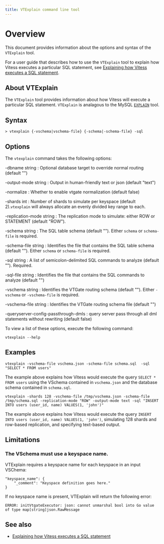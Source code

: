 ```yaml
---
title: VTExplain command line tool 
---
```


# Overview

This document provides information about the options and syntax of the `VTExplain` tool.

For a user guide that describes how to use the `VTExplain` tool to explain how Vitess executes a particular SQL statement, see [Explaining how Vitess executes a SQL statement](../../user-guides/vtexplain).

## About VTExplain

The `VTExplain` tool provides information about how Vitess will execute a particular SQL statement. `VTExplain` is analagous to the MySQL [`EXPLAIN`](https://dev.mysql.com/doc/refman/8.0/en/explain.html) tool.

## Syntax

```
> vtexplain {-vschema|vschema-file} {-schema|-schema-file} -sql
```

## Options

The `vtexplain` command takes the following options:

-dbname string
: Optional database target to override normal routing (default "")
 
-output-mode string
: Output in human-friendly text or json (default "text")

-normalize
: Whether to enable vtgate normalization (default false)

-shards int
: Number of shards to simulate per keyspace (default 2).`vtexplain` will always allocate an evenly divided key range to each.

-replication-mode string
: The replication mode to simulate: either ROW or STATEMENT (default "ROW"). 

-schema string
: The SQL table schema (default ""). Either `schema` or `schema-file` is required.

-schema-file string
: Identifies the file that contains the SQL table schema (default ""). Either `schema` or `schema-file` is required.

-sql string
: A list of semicolon-delimited SQL commands to analyze (default ""). Required.

-sql-file string
: Identifies the file that contains the SQL commands to analyze (default "")

-vschema string
: Identifies the VTGate routing schema (default ""). Either `-vschema` or `-vschema-file` is required.

-vschema-file string
: Identifies the VTGate routing schema file (default "")

-queryserver-config-passthrough-dmls
: query server pass through all dml statements without rewriting (default false)

To view a list of these options, execute the following command:

```
vtexplain --help
```

## Examples

```
vtexplain -vschema-file vschema.json -schema-file schema.sql  -sql "SELECT * FROM users"
```

The example above explains how Vitess would execute the query `SELECT * FROM users` using the VSchema contained in `vschema.json` and the database schema contained in `schema.sql`.

```
vtexplain -shards 128 -vschema-file /tmp/vschema.json -schema-file /tmp/schema.sql -replication-mode "ROW" -output-mode text -sql "INSERT INTO users (user_id, name) VALUES(1, 'john')"
```

The example above explains how Vitess would execute the query `INSERT INTO users (user_id, name) VALUES(1, 'john')`, simulating 128 shards and row-based replication, and specifying text-based output.

## Limitations

### The VSchema must use a keyspace name.

VTExplain requires a keyspace name for each keyspace in an input VSChema:

```
"keyspace_name": {
    "_comment": "Keyspace definition goes here."
}
```

If no keyspace name is present, VTExplain will return the following error:

```
ERROR: initVtgateExecutor: json: cannot unmarshal bool into Go value of type map[string]json.RawMessage
```

## See also

+  [Explaining how Vitess executes a SQL statement](../../user-guides/vtexplain)    

